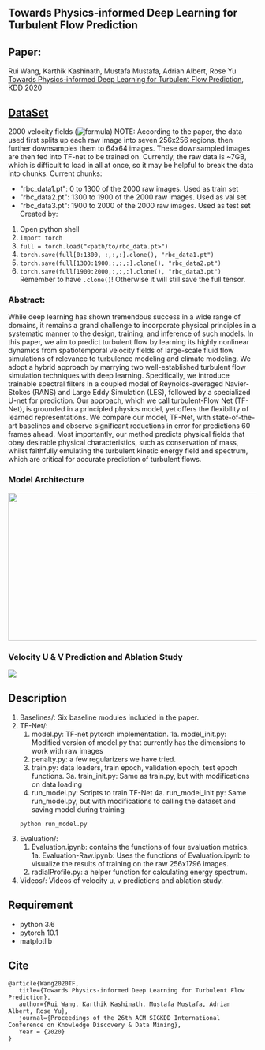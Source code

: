## Towards Physics-informed Deep Learning for Turbulent Flow Prediction
## Paper: 
Rui Wang, Karthik Kashinath, Mustafa Mustafa, Adrian Albert, Rose Yu [Towards Physics-informed Deep Learning for Turbulent Flow Prediction](https://ucsdml.github.io/jekyll/update/2020/08/23/TF-Net.html), KDD 2020

## [DataSet](https://drive.google.com/drive/folders/1VOtLjfAkCWJePiacoDxC-nrgCREKvrpE?usp=sharing.)
2000 velocity fields (![formula](https://render.githubusercontent.com/render/math?math=2000\times2\times256\times1792))
NOTE: According to the paper, the data used first splits up each raw image into seven 256x256 regions, then further downsamples them to 64x64 images. These downsampled images
are then fed into TF-net to be trained on. Currently, the raw data is ~7GB, which is difficult to load in all at once, so it may be helpful to break the data into chunks.
Current chunks:
- "rbc_data1.pt": 0 to 1300 of the 2000 raw images. Used as train set
- "rbc_data2.pt": 1300 to 1900 of the 2000 raw images. Used as val set
- "rbc_data3.pt": 1900 to 2000 of the 2000 raw images. Used as test set
Created by:
1. Open python shell
2. `import torch`
3. `full = torch.load("<path/to/rbc_data.pt>")`
4. `torch.save(full[0:1300, :,:,:].clone(), "rbc_data1.pt")`
5. `torch.save(full[1300:1900,:,:,:].clone(), "rbc_data2.pt")`
6. `torch.save(full[1900:2000,:,:,:].clone(), "rbc_data3.pt")`
Remember to have `.clone()`! Otherwise it will still save the full tensor.

### Abstract:
While deep learning has shown tremendous success in a wide range of domains, it remains a grand challenge to incorporate physical principles in a systematic manner to the design, training, and inference of such models. In this paper, we aim to predict turbulent flow by learning its highly nonlinear dynamics from spatiotemporal velocity fields of large-scale fluid flow simulations of relevance to turbulence modeling and climate modeling. We adopt a hybrid approach by marrying two well-established turbulent flow simulation techniques with deep learning. Specifically, we introduce trainable spectral filters in a coupled model of Reynolds-averaged Navier-Stokes (RANS) and Large Eddy Simulation (LES), followed by a specialized U-net for prediction. Our approach, which we call turbulent-Flow Net (TF-Net), is grounded in a principled physics model, yet offers the flexibility of learned representations. We compare our model, TF-Net, with state-of-the-art baselines and observe significant reductions in error for predictions 60 frames ahead. Most importantly, our method predicts physical fields that obey desirable physical characteristics, such as conservation of mass, whilst faithfully emulating the turbulent kinetic energy field and spectrum, which are critical for accurate prediction of turbulent flows.

### Model Architecture
<img src="./model.png" width="700" height="300">


### Velocity U & V Prediction and Ablation Study
![](Videos/all.gif)


## Description
1. Baselines/: Six baseline modules included in the paper.
2. TF-Net/: 
   1. model.py: TF-net pytorch implementation.
   1a. model_init.py: Modified version of model.py that currently has the dimensions to work with raw images
   2. penalty.py: a few regularizers we have tried.
   3. train.py: data loaders, train epoch, validation epoch, test epoch functions.
   3a. train_init.py: Same as train.py, but with modifications on data loading
   4. run_model.py: Scripts to train TF-Net
   4a. run_model_init.py: Same run_model.py, but with modifications to calling the dataset and saving model during training
   ```
   python run_model.py
   ```
3. Evaluation/:
   1. Evaluation.ipynb: contains the functions of four evaluation metrics.
   1a. Evaluation-Raw.ipynb: Uses the functions of Evaluation.ipynb to visualize the results of training on the raw 256x1796 images.
   2. radialProfile.py: a helper function for calculating energy spectrum.
4. Videos/: Videos of velocity u, v predictions and ablation study.

## Requirement 
* python 3.6
* pytorch 10.1
* matplotlib

## Cite
```
@article{Wang2020TF,
   title={Towards Physics-informed Deep Learning for Turbulent Flow Prediction},
   author={Rui Wang, Karthik Kashinath, Mustafa Mustafa, Adrian Albert, Rose Yu},
   journal={Proceedings of the 26th ACM SIGKDD International Conference on Knowledge Discovery & Data Mining},
   Year = {2020}
}	
```
